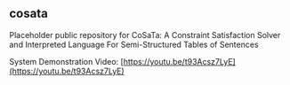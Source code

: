 ## cosata
Placeholder public repository for CoSaTa: A Constraint Satisfaction Solver and Interpreted Language For Semi-Structured Tables of Sentences

System Demonstration Video: [https://youtu.be/t93Acsz7LyE](https://youtu.be/t93Acsz7LyE)
